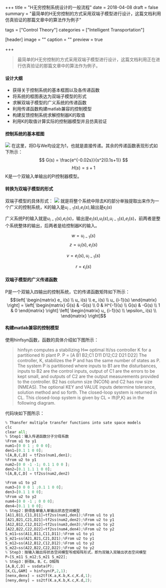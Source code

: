 +++
title = "H无穷控制系统设计的一般流程"
date = 2018-04-08
draft = false
summary = "最简单的H无穷控制的方式采用双端子模型进行设计，这篇文档利用仿真验证的那篇文章中的算法作为例子"

tags = ["Control Theory"]
categories = ["Intelligent Transportation"]

[header]
image = ""
caption = ""
preview = true

+++

>最简单的H无穷控制的方式采用双端子模型进行设计，这篇文档利用正在进行仿真验证的那篇文章中的算法作为例子。

#### 设计大纲

* 获得关于控制系统的基本框图以及各传递函数
* 将系统的框图表达为双端子模型的形式
* 求解双端子模型的广义系统的传递函数
* 利用传递函数构建matlab兼容的控制模型
* 构建反馈控制系统求解控制器K的取值
* 利用K的取值计算实际的控制器模型并且仿真验证

#### 控制系统的基本框图
![](http://osv1xytac.bkt.clouddn.com/17-9-25/53649515.jpg)
在这里，将D与We均设定为1，也就是直接传递。其余的传递函数表现形式如下所示：
$$
G(s) = \frac{e^{-0.02s}}{s^2(0.1s+1)}
$$
$$
H(s) = s+1
$$
K是一个双输入单输出的PI控制器模型。
#### 转换为双端子模型的形式
双端子模型的具体形式：
![](http://osv1xytac.bkt.clouddn.com/17-9-25/93257588.jpg)
就是将整个系统中除去K的部分单独提取出来作为一个广义的控制系统，K的输入是$u_{i-1}(s)$,$e_i(s)$,输出是$\epsilon_i(s)$

广义系统P的输入就是$u_{i-1}(s)$,$e_i(s)$，输出是$e_i(s)$,$u_i(s)$,$u_{i-1}(s)$,$e_i(s)$，前两者是整个系统整体的输出，后两者是给控制器K的输入。

$$w = u_{i-1}(s)$$
$$z = u_i(s),e_i(s)$$

$$v = e_ i(s),u_ {i-1}(s)$$

$$r = \epsilon_i(s)$$

#### 双端子模型的广义传递函数
P是一个双输入四输出的控制系统，它的传递函数矩阵如下所示：
$$\left[
 \begin{matrix}
   e_ i(s)  \\
   u_ i(s) \\
   e_ i(s)  \\
  u_ {i-1}(s)
  \end{matrix}
  \right] = \left[
 \begin{matrix}
   G(s) & -G(s)  \\
   0 & H^{-1}(s) \\
   G(s) & -G(s)  \\
   1 & 0
  \end{matrix}
  \right]  \left[
 \begin{matrix}
   u_ {i-1}(s)  \\
   \epsilon_ i(s) \\
  \end{matrix}
  \right]$$

#### 构建matlab兼容的控制模型
使用hinfsyn函数，函数的具体介绍如下图所示：

>hinfsyn computes a stabilizing H∞ optimal lti/ss controller K for a partitioned lti plant P.
P = [A B1 B2;C1 D11 D12;C2 D21 D22]
The controller, K, stabilizes the P and has the same number of states as P. The system P is partitioned where inputs to B1 are the disturbances, inputs to B2 are the control inputs, output of C1 are the errors to be kept small, and outputs of C2 are the output measurements provided to the controller. B2 has column size (NCON) and C2 has row size (NMEAS). The optional KEY and VALUE inputs determine tolerance, solution method and so forth.
The closed-loop system is returned in CL. This closed-loop system is given by CL = lft(P,K) as in the following diagram.

代码块如下图所示：

```python
% Thansfer multiple transfer functions into sate space models
clc 
clear all;
% Step1：输入传递函数分子分母系数
%From u1 to y1
num1=[0 0 1 ; 0 0 0];
den1=[0.1 1 0 0];
%[A,B,C,D] = tf2ss(num1,den1);
%From u2 to y1
num2=[0 0 -1 -1; 0.1 1 0 0 ];
den2=[0.1 1.1 1 0 0];
%[A,B,C,D] = tf2ss(num2,den2)

%From u1 to y2
num3=[0 0 0 1 ;0.1 1 0 0];
den3=[0.1 1 0 0];
%From u2 to y2
num4=[0 0 -1 ; 0 0 0];
den4=[0.1 1 0 0];
% Step2：获得各单输入单输出状态空间模型
[A11,B11,C11,D11]=tf2ss(num1,den1);%From u1 to y1
[A21,B21,C21,D21]=tf2ss(num2,den2);%From u2 to y1
[A12,B12,C12,D12]=tf2ss(num3,den3);%From u1 to y2
[A22,B22,C22,D22]=tf2ss(num4,den4);%From u2 to y2
S_m11=ss(A11,B11,C11,D11);%From u1 to y1
S_m21=ss(A21,B21,C21,D21);%From u2 to y1
S_m12=ss(A12,B12,C12,D12);%From u1 to y2
S_m22=ss(A22,B22,C22,D22);%From u2 to y2
% Step3：按输入输出将状态空间模型写成矩阵形式，即为双输入双输出状态空间模型
P=[S_m11 S_m12;S_m21 S_m22];
% Step3：获得A，B，C，D矩阵
[A,B,C,D] = ssdata(P);
[K,CL,GAM] = hinfsyn(P,2,1);
[nenx,denx] = ss2tf(K.a,K.b,K.c,K.d,1);
[neny,deny] = ss2tf(K.a,K.b,K.c,K.d,2);
```